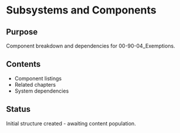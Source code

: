 # Subsystems and Components

## Purpose
Component breakdown and dependencies for 00-90-04_Exemptions.

## Contents
- Component listings
- Related chapters
- System dependencies

## Status
Initial structure created - awaiting content population.
